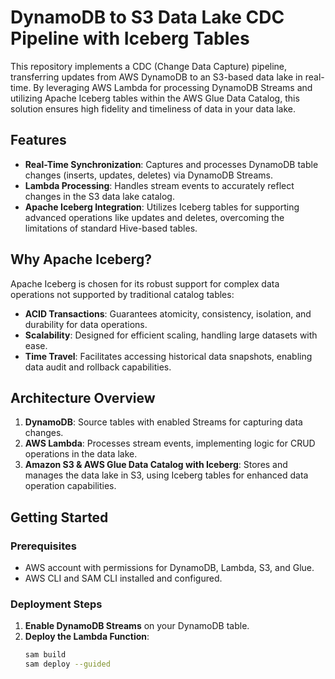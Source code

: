 # DynamoDB to S3 Data Lake CDC Pipeline with Iceberg Tables

This repository implements a CDC (Change Data Capture) pipeline, transferring updates from AWS DynamoDB to an S3-based data lake in real-time. By leveraging AWS Lambda for processing DynamoDB Streams and utilizing Apache Iceberg tables within the AWS Glue Data Catalog, this solution ensures high fidelity and timeliness of data in your data lake.

## Features

- **Real-Time Synchronization**: Captures and processes DynamoDB table changes (inserts, updates, deletes) via DynamoDB Streams.
- **Lambda Processing**: Handles stream events to accurately reflect changes in the S3 data lake catalog.
- **Apache Iceberg Integration**: Utilizes Iceberg tables for supporting advanced operations like updates and deletes, overcoming the limitations of standard Hive-based tables.

## Why Apache Iceberg?

Apache Iceberg is chosen for its robust support for complex data operations not supported by traditional catalog tables:

- **ACID Transactions**: Guarantees atomicity, consistency, isolation, and durability for data operations.
- **Scalability**: Designed for efficient scaling, handling large datasets with ease.
- **Time Travel**: Facilitates accessing historical data snapshots, enabling data audit and rollback capabilities.

## Architecture Overview

1. **DynamoDB**: Source tables with enabled Streams for capturing data changes.
2. **AWS Lambda**: Processes stream events, implementing logic for CRUD operations in the data lake.
3. **Amazon S3 & AWS Glue Data Catalog with Iceberg**: Stores and manages the data lake in S3, using Iceberg tables for enhanced data operation capabilities.

## Getting Started

### Prerequisites

- AWS account with permissions for DynamoDB, Lambda, S3, and Glue.
- AWS CLI and SAM CLI installed and configured.

### Deployment Steps

1. **Enable DynamoDB Streams** on your DynamoDB table.
2. **Deploy the Lambda Function**:
   ```bash
   sam build
   sam deploy --guided
